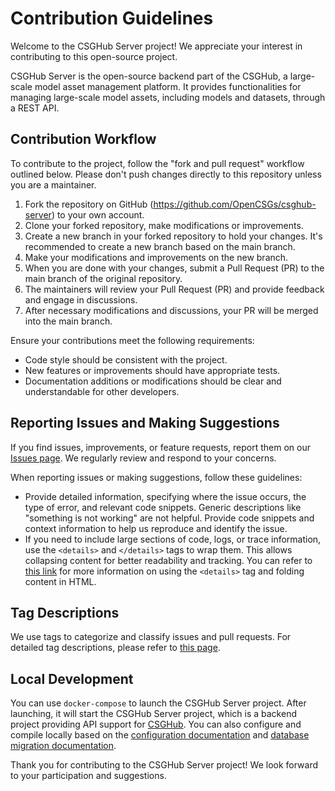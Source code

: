 # Contribution Guidelines

Welcome to the CSGHub Server project! We appreciate your interest in contributing to this open-source project.

CSGHub Server is the open-source backend part of the CSGHub, a large-scale model asset management platform. It provides functionalities for managing large-scale model assets, including models and datasets, through a REST API.

## Contribution Workflow

To contribute to the project, follow the "fork and pull request" workflow outlined below. Please don't push changes directly to this repository unless you are a maintainer.

1. Fork the repository on GitHub (https://github.com/OpenCSGs/csghub-server) to your own account.
2. Clone your forked repository, make modifications or improvements.
3. Create a new branch in your forked repository to hold your changes. It's recommended to create a new branch based on the main branch.
4. Make your modifications and improvements on the new branch.
5. When you are done with your changes, submit a Pull Request (PR) to the main branch of the original repository.
6. The maintainers will review your Pull Request (PR) and provide feedback and engage in discussions.
7. After necessary modifications and discussions, your PR will be merged into the main branch.

Ensure your contributions meet the following requirements:

- Code style should be consistent with the project.
- New features or improvements should have appropriate tests.
- Documentation additions or modifications should be clear and understandable for other developers.

## Reporting Issues and Making Suggestions

If you find issues, improvements, or feature requests, report them on our [Issues page](https://github.com/OpenCSGs/csghub-server/issues). We regularly review and respond to your concerns.

When reporting issues or making suggestions, follow these guidelines:

- Provide detailed information, specifying where the issue occurs, the type of error, and relevant code snippets. Generic descriptions like "something is not working" are not helpful. Provide code snippets and context information to help us reproduce and identify the issue.
- If you need to include large sections of code, logs, or trace information, use the `<details>` and `</details>` tags to wrap them. This allows collapsing content for better readability and tracking. You can refer to [this link](https://developer.mozilla.org/en/docs/Web/HTML/Element/details) for more information on using the `<details>` tag and folding content in HTML.

## Tag Descriptions

We use tags to categorize and classify issues and pull requests. For detailed tag descriptions, please refer to [this page](https://github.com/OpenCSGs/csghub-server/labels).

## Local Development
You can use `docker-compose` to launch the CSGHub Server project. After launching, it will start the CSGHub Server project, which is a backend project providing API support for [CSGHub](https://github.com/OpenCSGs/CSGHub). You can also configure and compile locally based on the [configuration documentation](config.md) and [database migration documentation](migration.md).

Thank you for contributing to the CSGHub Server project! We look forward to your participation and suggestions.
